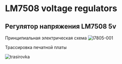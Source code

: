 # LM7508 voltage regulators 
## Регулятор напряжения LM7508 5v

Принципиальная электрическая схема
![l7805-001](https://user-images.githubusercontent.com/22963727/41622086-3405e1ba-7417-11e8-9f60-f47c2c222676.jpg)

Трассировка печатной платы

![trasirovka](https://user-images.githubusercontent.com/22963727/41622129-51d07bd8-7417-11e8-9079-a6a551620bc4.JPG)
